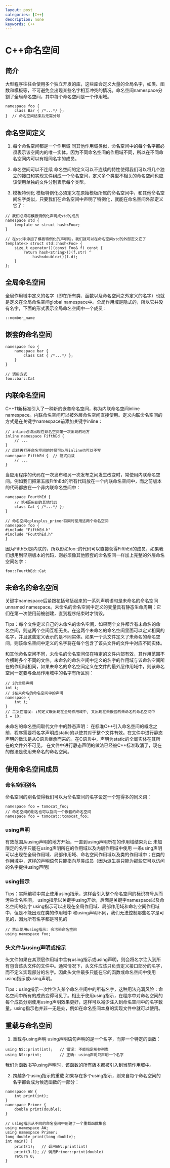 ```yaml
---
layout: post
categories: [C++]
description: none
keywords: C++
---
```

# C++命名空间

## 简介
大型程序往往会使用多个独立开发的库，这些库会定义大量的全局名字，如类、函数和模板等，不可避免会出现某些名字相互冲突的情况。命名空间namespace分割了全局命名空间，其中每个命名空间是一个作用域。
```
namespace foo {
    class Bar { /*...*/ };
}  // 命名空间结束后无需分号
```

## 命名空间定义
1. 每个命名空间都是一个作用域
   同其他作用域类似，命名空间中的每个名字都必须表示该空间内的唯一实体。因为不同命名空间的作用域不同，所以在不同命名空间内可以有相同名字的成员。

2. 命名空间可以不连续
   命名空间的定义可以不连续的特性使得我们可以将几个独立的接口和实现文件组成一个命名空间，定义多个类型不相关的命名空间也应该使用单独的文件分别表示每个类型。

3. 模板特例化
   模板特例化必须定义在原始模板所属的命名空间中，和其他命名空间名字类似，只要我们在命名空间中声明了特例化，就能在命名空间外部定义它了：
```
// 我们必须将模板特例化声明成std的成员
namespace std {
    template <> struct hash<Foo>;
}

// 在std中添加了模板特例化的声明后，我们就可以在命名空间std的外部定义它了
template<> struct std::hash<Foo> {
    size_t operator()(const Foo& f) const {
        return hash<string>()(f.str) ^
            hash<double>()(f.d);
    }
};
```

## 全局命名空间
全局作用域中定义的名字（即在所有类、函数以及命名空间之外定义的名字）也就是定义在全局命名空间global namespace中。全局作用域是隐式的，所以它并没有名字，下面的形式表示全局命名空间中一个成员：
```
::member_name
```

## 嵌套的命名空间
```
namespace foo {
    namespace bar {
        class Cat { /*...*/ };
    }
}

// 调用方式
foo::bar::Cat
```

## 内联命名空间
C++11新标准引入了一种新的嵌套命名空间，称为内联命名空间inline namespace。内联命名空间可以被外层命名空间直接使用。定义内联命名空间的方式是在关键字namespace前添加关键字inline：
```
// inline必须出现在命名空间第一次出现的地方
inline namespace FifthEd {
    // ...
}
// 后续再打开命名空间的时候可以写inline也可以不写
namespace FifthEd {  // 隐式内敛
    // ...
}
```
当应用程序的代码在一次发布和另一次发布之间发生改变时，常使用内联命名空间。例如我们把第五版FifthEd的所有代码放在一个内联命名空间中，而之前版本的代码都放在一个非内联命名空间中：
```
namespace FourthEd {
    // 第4版用到的其他代码
    class Cat { /*...*/ };
}

// 命名空间cplusplus_primer将同时使用这两个命名空间
namespace foo {
#include "FifthEd.h"
#include "FoutthEd.h"
} 
```
因为FifthEd是内联的，所以形如foo::的代码可以直接获得FifthEd的成员，如果我们想用到早期版本的代码，则必须像其他嵌套的命名空间一样加上完整的外层命名空间名字：
```
foo::FourthEd::Cat
```
## 未命名的命名空间
关键字namespace后紧跟花括号括起来的一系列声明语句是未命名的命名空间unnamed namespace。未命名的命名空间中定义的变量具有静态生命周期：它们在第一次使用前被创建，直到程序结束时才销毁。

Tips：每个文件定义自己的未命名的命名空间，如果两个文件都含有未命名的命名空间，则这两个空间互相无关。在这两个未命名的命名空间里面可以定义相同的名字，并且这些定义表示的是不同实体。如果一个头文件定义了未命名的命名空间，则该命名空间中定义的名字将在每个包含了该头文件的文件中对应不同实体。

和其他命名空间不同，未命名的命名空间仅在特定的文件内部有效，其作用范围不会横跨多个不同的文件。未命名的命名空间中定义的名字的作用域与该命名空间所在的作用域相同，如果未命名的命名空间定义在文件的最外层作用域中，则该命名空间一定要与全局作用域中的名字有所区别：
```
// i的全局声明
int i;
// i在未命名的命名空间中的声明
namespace {
    int i;  
}
// 二义性错误: i的定义既出现在全局作用域中, 又出现在未嵌套的未命名的命名空间中
i = 10;
```
未命名的命名空间取代文件中的静态声明：
在标准C++引入命名空间的概念之前，程序需要将名字声明成static的以使其对于整个文件有效。在文件中进行静态声明的做法是从C语言继承而来的。在C语言中，声明为static的全局实体在其所在的文件外不可见。
在文件中进行静态声明的做法已经被C++标准取消了，现在的做法是使用未命名的命名空间。

## 使用命名空间成员

### 命名空间别名
命名空间的别名使得我们可以为命名空间的名字设定一个短得多的同义词：
```
namespace foo = tomocat_foo;
// 命名空间的别名也可以指向一个嵌套的命名空间
namespace foo = tomocat::tomocat_foo;
```
### using声明
有效范围从using声明的地方开始，一直到using声明所在的作用域结束为止
未加限定的名字只能在using声明所在的作用域以及内层作用域中使用
一条using声明可以出现在全局作用域、局部作用域、命名空间作用域以及类的作用域中；在类的作用域中，这样的声明语句只能指向基类成员（因为派生类只能为那些它可以访问的名字提供using声明）

### using指示
Tips：实际编程中禁止使用using指示，这样会引入整个命名空间的标识符号从而污染命名空间。
using指示以关键字using开始，后面是关键字namespace以及命名空间的名字
using指示可以出现在全局作用域、局部作用域和命名空间作用域中，但是不能出现在类的作用域中
和using声明不同，我们无法控制那些名字是可见的，因为所有名字都是可见的
```
// 禁止使用using指示: 会污染命名空间
using namespace foo;
```
### 头文件与using声明或指示
头文件如果在其顶层作用域中含有using指示或using声明，则会将名字注入到所有包含该头文件的文件中。通常情况下，头文件应该只负责定义接口部分的名字，而不定义实现部分的名字。因此头文件最多只能在它的函数或命名空间中使用using指示或using声明。

Tips：using指示一次性注入某个命名空间中的所有名字，这种用法充满风险：命名空间中所有的成员变得可见了。相比于使用using指示，在程序中对命名空间的每个成员分别使用using声明效果更好，这样可以减少注入到命名空间中的名字数量。using指示也并非一无是处，例如在命名空间本身的实现文件中就可以使用。

## 重载与命名空间
1. 重载与using声明
   using声明语句声明的是一个名字，而非一个特定的函数：
```
using NS::print(int);   // 错误: 不能指定形参列表
using NS::print;        // 正确: using声明只声明一个名字
```
我们为函数书写using声明时，该函数的所有版本都被引入到当前作用域中。

2. 跨越多个using指示的重载
   如果存在多个using指示，则来自每个命名空间的名字都会成为候选函数的一部分：
```
namespace AW {
    int print(int);
}
namespace Primer {
    double print(double);
}

// using指示从不同的命名空间中创建了一个重载函数集合
using namespace AW;
using namespace Primer;
long double print(long double);
int main() {
    print(1);   // 调用AW::print(int)
    print(3.1); // 调用Primer::print(double)
    return 0;
}
```